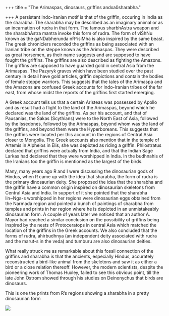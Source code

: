 +++
title = "The Arimaspas, dinosaurs, griffins andxa0sharabha."

+++
A persistant Indo-Iranian motif is that of the griffin, occuring in
India as the sharabha. The sharabha may be described as an imaginary
animal or as an incarnation of rudra in that form. The famous
sharbhAstra weapon and the sharabhAstra mantra invoke this form of
rudra. The form of viShNu known as the gaNDabherunda nR^isiMha is also
inspired by the same beast. The greek chroniclers recorded the griffins
as being associated with an Iranian tribe on the steppe known as the
Arimaspas. They were described as great horsemen, as their name suggests
and are supposed to have fought the griffins. The griffins are also
described as fighting the Amazons. The griffins are supposed to have
guarded gold in central Asia from the Arimaspas. The Pazyryk graves
which have been studied over the past century in detail have gold
articles, griffin depictions and contain the bodies of female steppe
warriors. This suggests that the tales of the Arimaspa and the Amazons
are confused Greek accounts for Indo-Iranian tribes of the far east,
from whose midst the reports of the griffins first started emerging.

A Greek account tells us that a certain Aristeas was possessed by Apollo
and as result had a flight to the land of the Arimaspas, beyond which he
declared was the land of the griffins. As per his account, and that of
Pausanias, the Sakas (Scythians) were to the North East of Asia,
followed by the Issedones, followed by the Arimaspas, beyond whom was
the land of the griffins, and beyond them were the Hyperboreans. This
suggests that the griffins were located per this account in the regions
of Central Asia closer to Mongolia. The Greek accounts also mention that
in the temple of Artemis in Alpheios in Elis, she was depicted as riding
a griffin. Philostratus declared that griffins were actually from India,
and that the Indian Sage Larkas had declared that they were worshipped
in India. In the budhnahis of the Iranians too the griffin is mentioned
as the largest of the birds.

Many, many years ago R and I were discussing the dinosaurian gods of
Hindus, when R came up with the idea that sharabha, the form of rudra is
the primary dinosaurian deity. She proposed the idea that the sharabha
and the griffin have a common origin inspired on dinosaurian skeletons
from Central Asia and India. In support of it she pointed that the
sharabha lin\~Nga-s worshipped in her regions were dinosaurian eggs
obtained from the Narmada region and pointed a bunch of paintings of
sharabha from temples and prints in her region where he is depicted in
an unmistakeably dinosaurian form. A couple of years later we noticed
that an author A. Mayor had reached a similar conclusion on the
possibility of griffins being inspired by the nests of Protoceratops in
central Asia which matched the location of the griffins in the Greek
accounts. We also concluded that the forms of rudra, ahirbudhnya (an
independent deity associated with rudra and the marut-s in the veda) and
tumburu are also dinosaurian deities.

What really struck me as remarkable about this fossil connection of the
griffins and sharabha is that the ancients, especially Hindus,
accurately reconstructed a bird-like animal from the skeletons and saw
it as either a bird or a close relation thereoff. However, the modern
scientists, despite the pioneering work of Thomas Huxley, failed to see
this obvious point, till the late John Ostrom showed through his studies
on Deinonychus that birds are dinosaurs.

This is one the prints from R’s regions showing a sharabha in a pretty
dinosaurian form

[![](https://i1.wp.com/photos1.blogger.com/blogger/2010/410/320/sharabha.jpg)](http://photos1.blogger.com/blogger/2010/410/1600/sharabha.jpg)
